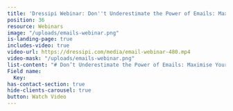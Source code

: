 ```yaml
---
title: 'Dressipi Webinar: Don''t Underestimate the Power of Emails: Maximise Your Most Powerful Asset'
position: 36
resource: Webinars
image: "/uploads/emails-webinar.png"
is-landing-page: true
includes-video: true
video-url: https://dressipi.com/media/email-webinar-480.mp4
video-mask: "/uploads/emails-webinar.png"
list-content: "# Don’t Underestimate the Power of Emails: Maximise Your Most Powerful Asset\n\n"
Field name:
  Key: 
has-contact-section: true
hide-clients-carousel: true
button: Watch Video
---
```


